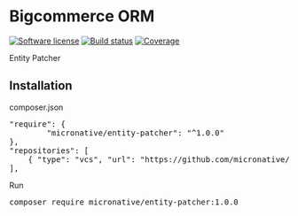 # Bigcommerce ORM
[![Software license][ico-license]](README.md)
[![Build status][ico-travis]][link-travis]
[![Coverage][ico-codecov]][link-codecov]

[ico-license]: https://img.shields.io/github/license/nrk/predis.svg?style=flat-square
[ico-travis]: https://travis-ci.com/micronative/entity-patcher.svg?branch=master
[ico-codecov]: https://codecov.io/gh/micronative/entity-patcher/branch/master/graph/badge.svg

[link-travis]: https://travis-ci.com/github/micronative/entity-patcher
[link-codecov]: https://codecov.io/gh/micronative/entity-patcher


Entity Patcher

## Installation
composer.json
<pre>
"require": {
        "micronative/entity-patcher": "^1.0.0"
},
"repositories": [
    { "type": "vcs", "url": "https://github.com/micronative/entity-patcher" }
],
</pre>

Run 
<pre>
composer require micronative/entity-patcher:1.0.0
</pre>
